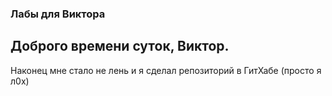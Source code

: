 ### Лабы для Виктора

## Доброго времени суток, Виктор.

Наконец мне стало не лень и я сделал репозиторий в ГитХабе (просто я л0х)

